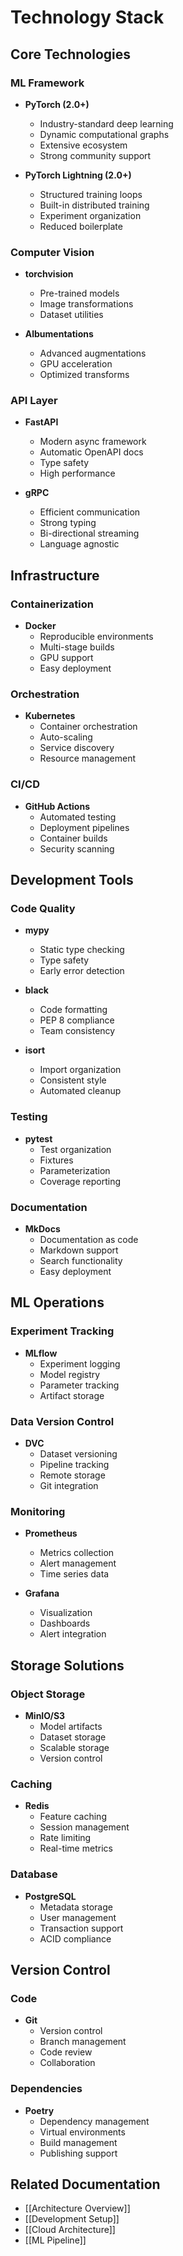 # Technology Stack

## Core Technologies

### ML Framework
- **PyTorch (2.0+)**
  - Industry-standard deep learning
  - Dynamic computational graphs
  - Extensive ecosystem
  - Strong community support

- **PyTorch Lightning (2.0+)**
  - Structured training loops
  - Built-in distributed training
  - Experiment organization
  - Reduced boilerplate

### Computer Vision
- **torchvision**
  - Pre-trained models
  - Image transformations
  - Dataset utilities
  
- **Albumentations**
  - Advanced augmentations
  - GPU acceleration
  - Optimized transforms

### API Layer
- **FastAPI**
  - Modern async framework
  - Automatic OpenAPI docs
  - Type safety
  - High performance

- **gRPC**
  - Efficient communication
  - Strong typing
  - Bi-directional streaming
  - Language agnostic

## Infrastructure

### Containerization
- **Docker**
  - Reproducible environments
  - Multi-stage builds
  - GPU support
  - Easy deployment

### Orchestration
- **Kubernetes**
  - Container orchestration
  - Auto-scaling
  - Service discovery
  - Resource management

### CI/CD
- **GitHub Actions**
  - Automated testing
  - Deployment pipelines
  - Container builds
  - Security scanning

## Development Tools

### Code Quality
- **mypy**
  - Static type checking
  - Type safety
  - Early error detection

- **black**
  - Code formatting
  - PEP 8 compliance
  - Team consistency

- **isort**
  - Import organization
  - Consistent style
  - Automated cleanup

### Testing
- **pytest**
  - Test organization
  - Fixtures
  - Parameterization
  - Coverage reporting

### Documentation
- **MkDocs**
  - Documentation as code
  - Markdown support
  - Search functionality
  - Easy deployment

## ML Operations

### Experiment Tracking
- **MLflow**
  - Experiment logging
  - Model registry
  - Parameter tracking
  - Artifact storage

### Data Version Control
- **DVC**
  - Dataset versioning
  - Pipeline tracking
  - Remote storage
  - Git integration

### Monitoring
- **Prometheus**
  - Metrics collection
  - Alert management
  - Time series data

- **Grafana**
  - Visualization
  - Dashboards
  - Alert integration

## Storage Solutions

### Object Storage
- **MinIO/S3**
  - Model artifacts
  - Dataset storage
  - Scalable storage
  - Version control

### Caching
- **Redis**
  - Feature caching
  - Session management
  - Rate limiting
  - Real-time metrics

### Database
- **PostgreSQL**
  - Metadata storage
  - User management
  - Transaction support
  - ACID compliance

## Version Control

### Code
- **Git**
  - Version control
  - Branch management
  - Code review
  - Collaboration

### Dependencies
- **Poetry**
  - Dependency management
  - Virtual environments
  - Build management
  - Publishing support

## Related Documentation
- [[Architecture Overview]]
- [[Development Setup]]
- [[Cloud Architecture]]
- [[ML Pipeline]] 